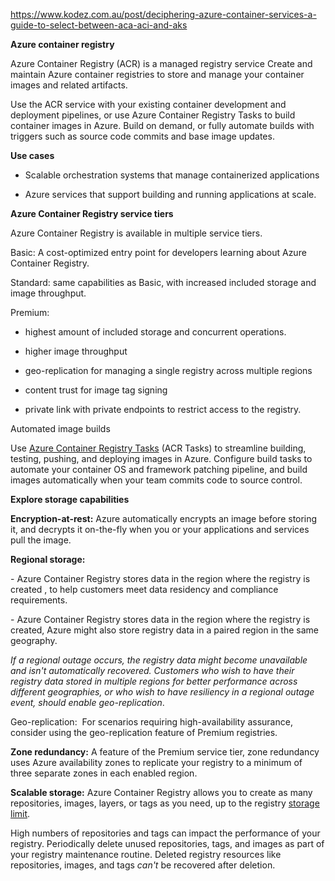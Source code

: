 <https://www.kodez.com.au/post/deciphering-azure-container-services-a-guide-to-select-between-aca-aci-and-aks>

**Azure container registry**

Azure Container Registry (ACR) is a managed registry service Create and
maintain Azure container registries to store and manage your container
images and related artifacts.

Use the ACR service with your existing container development and
deployment pipelines, or use Azure Container Registry Tasks to build
container images in Azure. Build on demand, or fully automate builds
with triggers such as source code commits and base image updates.

**Use cases**

-   Scalable orchestration systems that manage containerized
    applications

-   Azure services that support building and running applications at
    scale.

**Azure Container Registry service tiers**

Azure Container Registry is available in multiple service tiers.

Basic: A cost-optimized entry point for developers learning about Azure
Container Registry.

Standard: same capabilities as Basic, with increased included storage
and image throughput.

Premium:

-   highest amount of included storage and concurrent operations.

-   higher image throughput

-   geo-replication for managing a single registry across multiple
    regions

-   content trust for image tag signing

-   private link with private endpoints to restrict access to the
    registry.

Automated image builds

Use [Azure Container Registry
Tasks](https://learn.microsoft.com/en-us/azure/container-registry/container-registry-tasks-overview) (ACR
Tasks) to streamline building, testing, pushing, and deploying images in
Azure. Configure build tasks to automate your container OS and framework
patching pipeline, and build images automatically when your team commits
code to source control.

**Explore storage capabilities**

**Encryption-at-rest:** Azure automatically encrypts an image before
storing it, and decrypts it on-the-fly when you or your applications and
services pull the image.

**Regional storage:** 

\- Azure Container Registry stores data in the region where the registry
is created , to help customers meet data residency and compliance
requirements. 

\- Azure Container Registry stores data in the region where the registry
is created, Azure might also store registry data in a paired region in
the same geography.

*If a regional outage occurs, the registry data might become unavailable
and isn\'t automatically recovered. Customers who wish to have their
registry data stored in multiple regions for better performance across
different geographies, or who wish to have resiliency in a regional
outage event, should enable geo-replication*.

Geo-replication:  For scenarios requiring high-availability assurance,
consider using the geo-replication feature of Premium registries.

**Zone redundancy:** A feature of the Premium service tier, zone
redundancy uses Azure availability zones to replicate your registry to a
minimum of three separate zones in each enabled region.

**Scalable storage:** Azure Container Registry allows you to create as
many repositories, images, layers, or tags as you need, up to the
registry [storage
limit](https://learn.microsoft.com/en-us/azure/container-registry/container-registry-skus#service-tier-features-and-limits).

High numbers of repositories and tags can impact the performance of your
registry. Periodically delete unused repositories, tags, and images as
part of your registry maintenance routine. Deleted registry resources
like repositories, images, and tags *can\'t* be recovered after
deletion.
